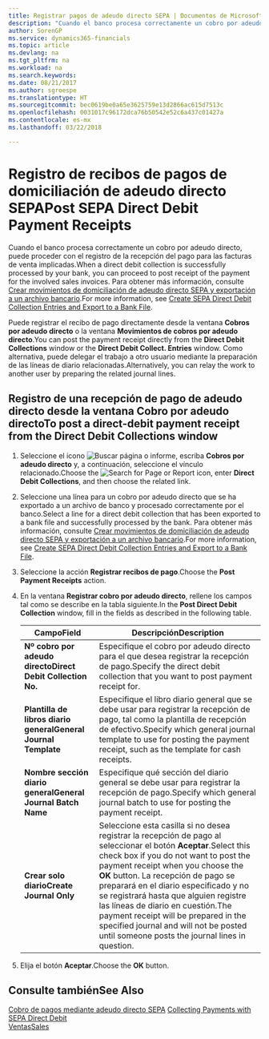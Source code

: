 ```yaml
---
title: Registrar pagos de adeudo directo SEPA | Documentos de Microsoft
description: "Cuando el banco procesa correctamente un cobro por adeudo directo, puede proceder con el registro de la recepción del pago para las facturas de venta implicadas."
author: SorenGP
ms.service: dynamics365-financials
ms.topic: article
ms.devlang: na
ms.tgt_pltfrm: na
ms.workload: na
ms.search.keywords: 
ms.date: 08/21/2017
ms.author: sgroespe
ms.translationtype: HT
ms.sourcegitcommit: bec0619be0a65e3625759e13d2866ac615d7513c
ms.openlocfilehash: 0031017c96172dca76b50542e52c6a437c01427a
ms.contentlocale: es-mx
ms.lasthandoff: 03/22/2018

---
```

# <a name="post-sepa-direct-debit-payment-receipts"></a><span data-ttu-id="17067-103">Registro de recibos de pagos de domiciliación de adeudo directo SEPA</span><span class="sxs-lookup"><span data-stu-id="17067-103">Post SEPA Direct Debit Payment Receipts</span></span>
<span data-ttu-id="17067-104">Cuando el banco procesa correctamente un cobro por adeudo directo, puede proceder con el registro de la recepción del pago para las facturas de venta implicadas.</span><span class="sxs-lookup"><span data-stu-id="17067-104">When a direct debit collection is successfully processed by your bank, you can proceed to post receipt of the payment for the involved sales invoices.</span></span> <span data-ttu-id="17067-105">Para obtener más información, consulte [Crear movimientos de domiciliación de adeudo directo SEPA y exportación a un archivo bancario](finance-how-create-sepa-direct-debit-collection-entries-export-bank-file.md).</span><span class="sxs-lookup"><span data-stu-id="17067-105">For more information, see [Create SEPA Direct Debit Collection Entries and Export to a Bank File](finance-how-create-sepa-direct-debit-collection-entries-export-bank-file.md).</span></span>  

<span data-ttu-id="17067-106">Puede registrar el recibo de pago directamente desde la ventana **Cobros por adeudo directo** o la ventana **Movimientos de cobros por adeudo directo**.</span><span class="sxs-lookup"><span data-stu-id="17067-106">You can post the payment receipt directly from the **Direct Debit Collections** window or the **Direct Debit Collect. Entries** window.</span></span> <span data-ttu-id="17067-107">Como alternativa, puede delegar el trabajo a otro usuario mediante la preparación de las líneas de diario relacionadas.</span><span class="sxs-lookup"><span data-stu-id="17067-107">Alternatively, you can relay the work to another user by preparing the related journal lines.</span></span>  

## <a name="to-post-a-direct-debit-payment-receipt-from-the-direct-debit-collections-window"></a><span data-ttu-id="17067-108">Registro de una recepción de pago de adeudo directo desde la ventana Cobro por adeudo directo</span><span class="sxs-lookup"><span data-stu-id="17067-108">To post a direct-debit payment receipt from the Direct Debit Collections window</span></span>  
1. <span data-ttu-id="17067-109">Seleccione el icono ![Buscar página o informe](media/ui-search/search_small.png "icono Buscar página o informe"), escriba **Cobros por adeudo directo** y, a continuación, seleccione el vínculo relacionado.</span><span class="sxs-lookup"><span data-stu-id="17067-109">Choose the ![Search for Page or Report](media/ui-search/search_small.png "Search for Page or Report icon") icon, enter **Direct Debit Collections**, and then choose the related link.</span></span>  
2. <span data-ttu-id="17067-110">Seleccione una línea para un cobro por adeudo directo que se ha exportado a un archivo de banco y procesado correctamente por el banco.</span><span class="sxs-lookup"><span data-stu-id="17067-110">Select a line for a direct debit collection that has been exported to a bank file and successfully processed by the bank.</span></span> <span data-ttu-id="17067-111">Para obtener más información, consulte [Crear movimientos de domiciliación de adeudo directo SEPA y exportación a un archivo bancario](finance-how-create-sepa-direct-debit-collection-entries-export-bank-file.md).</span><span class="sxs-lookup"><span data-stu-id="17067-111">For more information, see [Create SEPA Direct Debit Collection Entries and Export to a Bank File](finance-how-create-sepa-direct-debit-collection-entries-export-bank-file.md).</span></span>  
3. <span data-ttu-id="17067-112">Seleccione la acción **Registrar recibos de pago**.</span><span class="sxs-lookup"><span data-stu-id="17067-112">Choose the **Post Payment Receipts** action.</span></span>  
4. <span data-ttu-id="17067-113">En la ventana **Registrar cobro por adeudo directo**, rellene los campos tal como se describe en la tabla siguiente.</span><span class="sxs-lookup"><span data-stu-id="17067-113">In the **Post Direct Debit Collection** window, fill in the fields as described in the following table.</span></span>  

    |<span data-ttu-id="17067-114">Campo</span><span class="sxs-lookup"><span data-stu-id="17067-114">Field</span></span>|<span data-ttu-id="17067-115">Descripción</span><span class="sxs-lookup"><span data-stu-id="17067-115">Description</span></span>|  
    |---------------------------------|---------------------------------------|  
    |<span data-ttu-id="17067-116">**Nº cobro por adeudo directo**</span><span class="sxs-lookup"><span data-stu-id="17067-116">**Direct Debit Collection No.**</span></span>|<span data-ttu-id="17067-117">Especifique el cobro por adeudo directo para el que desea registrar la recepción de pago.</span><span class="sxs-lookup"><span data-stu-id="17067-117">Specify the direct debit collection that you want to post payment receipt for.</span></span>|  
    |<span data-ttu-id="17067-118">**Plantilla de libros diario general**</span><span class="sxs-lookup"><span data-stu-id="17067-118">**General Journal Template**</span></span>|<span data-ttu-id="17067-119">Especifique el libro diario general que se debe usar para registrar la recepción de pago, tal como la plantilla de recepción de efectivo.</span><span class="sxs-lookup"><span data-stu-id="17067-119">Specify which general journal template to use for posting the payment receipt, such as the template for cash receipts.</span></span>|  
    |<span data-ttu-id="17067-120">**Nombre sección diario general**</span><span class="sxs-lookup"><span data-stu-id="17067-120">**General Journal Batch Name**</span></span>|<span data-ttu-id="17067-121">Especifique qué sección del diario general se debe usar para registrar la recepción de pago.</span><span class="sxs-lookup"><span data-stu-id="17067-121">Specify which general journal batch to use for posting the payment receipt.</span></span>|  
    |<span data-ttu-id="17067-122">**Crear solo diario**</span><span class="sxs-lookup"><span data-stu-id="17067-122">**Create Journal Only**</span></span>|<span data-ttu-id="17067-123">Seleccione esta casilla si no desea registrar la recepción de pago al seleccionar el botón **Aceptar**.</span><span class="sxs-lookup"><span data-stu-id="17067-123">Select this check box if you do not want to post the payment receipt when you choose the **OK** button.</span></span> <span data-ttu-id="17067-124">La recepción de pago se preparará en el diario especificado y no se registrará hasta que alguien registre las líneas de diario en cuestión.</span><span class="sxs-lookup"><span data-stu-id="17067-124">The payment receipt will be prepared in the specified journal and will not be posted until someone posts the journal lines in question.</span></span>|  

5. <span data-ttu-id="17067-125">Elija el botón **Aceptar**.</span><span class="sxs-lookup"><span data-stu-id="17067-125">Choose the **OK** button.</span></span>  

## <a name="see-also"></a><span data-ttu-id="17067-126">Consulte también</span><span class="sxs-lookup"><span data-stu-id="17067-126">See Also</span></span>  
 <span data-ttu-id="17067-127">[Cobro de pagos mediante adeudo directo SEPA](finance-collect-payments-with-sepa-direct-debit.md) </span><span class="sxs-lookup"><span data-stu-id="17067-127">[Collecting Payments with SEPA Direct Debit](finance-collect-payments-with-sepa-direct-debit.md) </span></span>  
 [<span data-ttu-id="17067-128">Ventas</span><span class="sxs-lookup"><span data-stu-id="17067-128">Sales</span></span>](sales-manage-sales.md)


